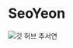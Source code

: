 # SeoYeon
![깃 허브 추서연](https://user-images.githubusercontent.com/20807197/160446975-29c6fbdc-90d1-41bd-8d20-3773388c2666.png)
